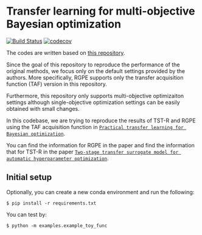 # Transfer learning for multi-objective Bayesian optimization
[![Build Status](https://github.com/nabenabe0928/meta-learn-bo/workflows/Functionality%20test/badge.svg?branch=main)](https://github.com/nabenabe0928/meta-learn-bo)
[![codecov](https://codecov.io/gh/nabenabe0928/meta-learn-bo/branch/main/graph/badge.svg?token=T6MX4JQHOV)](https://codecov.io/gh/nabenabe0928/meta-learn-bo)

The codes are written based on [this repository](https://github.com/automl/transfer-hpo-framework).

Since the goal of this repository to reproduce the performance of the original methods, we focus only on the default settings provided by the authors.
More specifically, RGPE supports only the transfer acquisition function (TAF) version in this repository.

Furthermore, this repository only supports multi-objective optimizaiton settings
although single-objective optimization settings can be easily obtained with small changes.

In this codebase, we are trying to reproduce the results of TST-R and RGPE using the TAF acquisition function in [`Practical transfer learning for Bayesian optimization`](https://arxiv.org/pdf/1802.02219v3.pdf).

You can find the information for RGPE in the paper and find the information that for TST-R in the paper [`Two-stage transfer surrogate model for automatic hyperparameter optimization`](https://www.ismll.uni-hildesheim.de/pub/pdfs/wistuba_et_al_ECML_2016.pdf).

## Initial setup

Optionally, you can create a new conda environment and run the following:

```shell
$ pip install -r requirements.txt
```

You can test by:

```shell
$ python -m examples.example_toy_func
```
